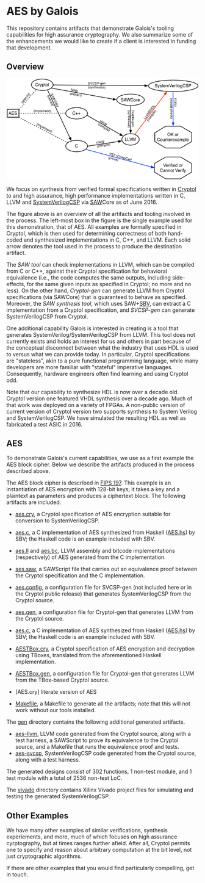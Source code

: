 # AES by Galois

This repository contains artifacts that demonstrate Galois's tooling
capabilities for high assurance cryptography.  We also summarize some
of the enhancements we would like to create if a client is interested
in funding that development.

## Overview

![Tooling Overview](overview.png "Tooling Overview")

We focus on synthesis from verified formal specifications written in
[Cryptol](http://www.cryptol.net) to and high assurance, high
performance implementations written in C, LLVM and
[SystemVerilogCSP](http://async.usc.edu/index.php/research/current/9-systemverilogcsp)
via [SAW](http://saw.galois.com)Core as of June 2016.

The figure above is an overview of all the artifacts and tooling
involved in the process.  The left-most box in the figure is the
single example used for this demonstration, that of AES.  All examples
are formally specified in Cryptol, which is then used for determining
correctness of both hand-coded and synthesized implementations in C,
C++, and LLVM. Each solid arrow denotes the tool used in the process
to produce the destination artifact.

The *SAW tool* can check implementations in LLVM, which can be
compiled from C or C++, against their Cryptol specification for
behavioral equivalence (i.e., the code computes the same outputs,
including side-effects, for the same given inputs as specified in
Cryptol; no more and no less).  On the other hand, *Cryptol-gen* can
generate LLVM from Cryptol specifications (via SAWCore) that is
guaranteed to behave as specified.  Moreover, the *SAW synthesis tool*,
which uses SAW+[SBV](http://leventerkok.github.io/sbv/), can extract a
C implementation from a Cryptol specification, and *SVCSP-gen* can
generate SystemVerilogCSP from Cryptol.

One additional capability Galois is interested in creating is a tool
that generates SystemVerilog/SystemVerilogCSP from LLVM.  This tool
does not currently exists and holds an interest for us and others in
part because of the conceptual disconnect between what the industry
that uses HDL is used to versus what we can provide today.  In
particular, Cryptol specifications are "stateless", akin to a pure
functional programming language, while many developers are more
familiar with "stateful" imperative languages.  Consequently, hardware
engineers often find learning and using Cryptol odd.

Note that our capability to synthesize HDL is now over a decade old.
Cryptol version one featured VHDL synthesis over a decade ago. Much of
that work was deployed on a variety of FPGAs. A non-public version of
current version of Cryptol version two supports synthesis to System
Verilog and SystemVerilogCSP. We have simulated the resulting HDL as
well as fabricated a test ASIC in 2016.

## AES

To demonstrate Galois's current capabilities, we use as a first
example the AES block cipher.  Below we describe the artifacts
produced in the process described above.

The AES block cipher is described in
[FIPS 197](http://csrc.nist.gov/publications/fips/fips197/fips-197.pdf). This
example is an instantiation of AES encryption with 128-bit keys; it
takes a key and a plaintext as parameters and produces a ciphertext
block. The following artifacts are included.

* [aes.cry](aes/aes.cry), a Cryptol specification of AES encryption
  suitable for conversion to SystemVerilogCSP.
* [aes.c](aes/aes.c), a C implementation of AES synthesized from
  Haskell ([AES.hs](aes/AES.hs)) by SBV; the Haskell code is an
  example included with SBV.
* [aes.ll](aes/aes.ll) and [aes.bc](aes/aes.bc), LLVM assembly and
  bitcode implementations (respectively) of AES generated from the C
  implementation.
* [aes.saw](aes/aes.saw), a SAWScript file that carries out an
  equivalence proof between the Cryptol specification and the C
  implementation.
* [aes.config](aes/aes.config), a configuration file for SVCSP-gen
  (not included here or in the Cryptol public release) that generates
  SystemVerilogCSP from the Cryptol source.
* [aes.gen](aes/aes.gen), a configuration file for Cryptol-gen that
  generates LLVM from the Cryptol source.
* [aes.c](aes/aes.c), a C implementation of AES synthesized from
  Haskell ([AES.hs](aes/AES.hs)) by SBV; the Haskell code is an
  example included with SBV.

* [AESTBox.cry](aes/AESTBox.cry), a Cryptol specification of AES
  encryption and decryption using TBoxes, translated from the
  aforementioned Haskell implementation.
* [AESTBox.gen](aes/AESTBox.gen), a configuration file for Cryptol-gen
  that generates LLVM from the TBox-based Cryptol source.

* [AES.cry] literate version of AES

* [Makefile](aes/Makefile), a Makefile to generate all the artifacts;
  note that this will not work without our tools installed.

The [gen](aes/gen) directory contains the following additional
generated artifacts.

* [aes-llvm](aes/gen/aes-llvm), LLVM code generated from the Cryptol
  source, along with a test harness, a SAWScript to prove its
  equivalence to the Cryptol source, and a Makefile that runs the
  equivalence proof and tests.
* [aes-svcsp](aes/gen/aes-svcsp), SystemVerilogCSP code generated from
  the Cryptol source, along with a test harness.

The generated designs consist of 302 functions, 1 non-test module, and
1 test module with a total of 2536 non-test LoC.

The [vivado](aes/vivado) directory contains Xilinx Vivado project
files for simulating and testing the generated SystemVerilogCSP.

## Other Examples

We have many other examples of similar verifications, synthesis
experiements, and more, much of which focuses on high assurance
cyrptography, but at times ranges further afield. After all, Cryptol
permits one to specify and reason about arbitrary computation at the
bit level, not just cryptographic algorithms. 

If there are other examples that you would find particularly
compelling, get in touch.


